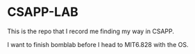 # CSAPP-LAB
This is the repo that I record me finding my way in CSAPP.

I want to finish bomblab before I head to MIT6.828 with the OS. 
